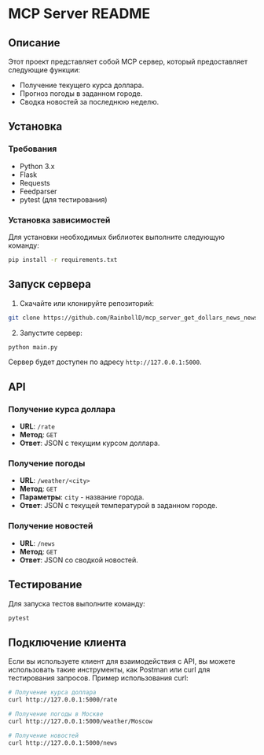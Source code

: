 # MCP Server README

## Описание

Этот проект представляет собой MCP сервер, который предоставляет следующие функции:
- Получение текущего курса доллара.
- Прогноз погоды в заданном городе.
- Сводка новостей за последнюю неделю.

## Установка

### Требования

- Python 3.x
- Flask
- Requests
- Feedparser
- pytest (для тестирования)

### Установка зависимостей

Для установки необходимых библиотек выполните следующую команду:

```bash
pip install -r requirements.txt
```

## Запуск сервера

1. Скачайте или клонируйте репозиторий:

```bash
git clone https://github.com/RainbollD/mcp_server_get_dollars_news_news.git
```

2. Запустите сервер:

```bash
python main.py
```

Сервер будет доступен по адресу `http://127.0.0.1:5000`.

## API

### Получение курса доллара

- **URL**: `/rate`
- **Метод**: `GET`
- **Ответ**: JSON с текущим курсом доллара.

### Получение погоды

- **URL**: `/weather/<city>`
- **Метод**: `GET`
- **Параметры**: `city` - название города.
- **Ответ**: JSON с текущей температурой в заданном городе.

### Получение новостей

- **URL**: `/news`
- **Метод**: `GET`
- **Ответ**: JSON со сводкой новостей.

## Тестирование

Для запуска тестов выполните команду:

```bash
pytest
```

## Подключение клиента

Если вы используете клиент для взаимодействия с API, вы можете использовать такие инструменты, как Postman или curl для тестирования запросов. Пример использования curl:

```bash
# Получение курса доллара
curl http://127.0.0.1:5000/rate

# Получение погоды в Москве
curl http://127.0.0.1:5000/weather/Moscow

# Получение новостей
curl http://127.0.0.1:5000/news
```